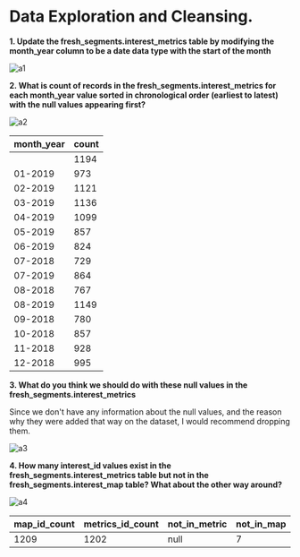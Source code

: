 # Data Exploration and Cleansing. 
**1. Update the fresh_segments.interest_metrics table by modifying the month_year column to be a date data type with the start of the month**

![a1](https://user-images.githubusercontent.com/130475600/236249721-5c5194dc-4d15-4601-8787-bf849008a47f.PNG)

**2. What is count of records in the fresh_segments.interest_metrics for each month_year value sorted in chronological order 
(earliest to latest) with the null values appearing first?**

![a2](https://user-images.githubusercontent.com/130475600/236250547-e5903da2-e606-4cdc-b65e-bb920de2488b.PNG)

| month_year | count |
| ---------- | ----- |
|            | 1194  |
| 01-2019    | 973   |
| 02-2019    | 1121  |
| 03-2019    | 1136  |
| 04-2019    | 1099  |
| 05-2019    | 857   |
| 06-2019    | 824   |
| 07-2018    | 729   |
| 07-2019    | 864   |
| 08-2018    | 767   |
| 08-2019    | 1149  |
| 09-2018    | 780   |
| 10-2018    | 857   |
| 11-2018    | 928   |
| 12-2018    | 995   |

**3. What do you think we should do with these null values in the fresh_segments.interest_metrics**

Since we don't have any information about the null values, and the reason why they were added that way on the dataset, I would recommend dropping them. 

![a3](https://user-images.githubusercontent.com/130475600/236251210-914eeb22-d896-46d6-8467-03fdc0eb6ace.PNG)

**4. How many interest_id values exist in the fresh_segments.interest_metrics table but not in the fresh_segments.interest_map table? What about the other way around?**

![a4](https://github.com/Sebsram/Case-Study-Fresh-Segments/assets/130475600/1326c5bc-66d0-4eb7-94f7-35e663313f13)

|map_id_count | metrics_id_count  |not_in_metric | not_in_map |
| ---------- | ----- | ---------- | ----- |
|   1209         | 1202  |      null      | 7  |
